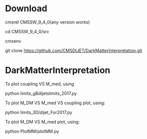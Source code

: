 # Download
cmsrel CMSSW_9_4_0(any version works)

cd CMSSW_9_4_0/src

cmsenv

git clone https://github.com/CMSDIJET/DarkMatterInterpretation.git 

# DarkMatterInterpretation

To plot coupling VS M_med, using 

  python limits_gBdijetslimits_2017.py
  
To plot M_DM VS M_med VS coupling plot, using:

  python limits_3D/dijet_For2017.py
  
To plot M_DM VS M_med plot, using:

  python PlotMM/plotMM.py 
